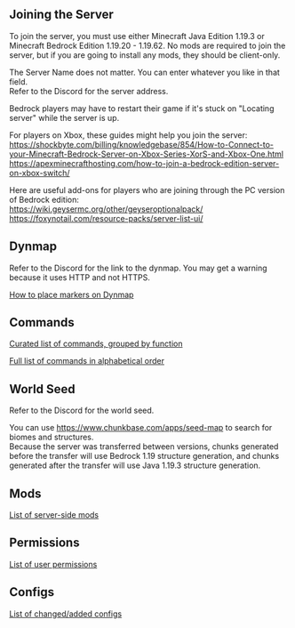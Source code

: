 ## Joining the Server
To join the server, you must use either Minecraft Java Edition 1.19.3 or Minecraft Bedrock Edition 1.19.20 - 1.19.62. No mods are required to join the server, but if you are going to install any mods, they should be client-only.

The Server Name does not matter. You can enter whatever you like in that field. <br>
Refer to the Discord for the server address.

Bedrock players may have to restart their game if it's stuck on "Locating server" while the server is up.

For players on Xbox, these guides might help you join the server: <br>
https://shockbyte.com/billing/knowledgebase/854/How-to-Connect-to-your-Minecraft-Bedrock-Server-on-Xbox-Series-XorS-and-Xbox-One.html <br>
https://apexminecrafthosting.com/how-to-join-a-bedrock-edition-server-on-xbox-switch/

Here are useful add-ons for players who are joining through the PC version of Bedrock edition: <br>
https://wiki.geysermc.org/other/geyseroptionalpack/ <br>
https://foxynotail.com/resource-packs/server-list-ui/
## Dynmap
Refer to the Discord for the link to the dynmap. You may get a warning because it uses HTTP and not HTTPS.

[How to place markers on Dynmap](dynmap-markers.md)

## Commands

[Curated list of commands, grouped by function](commands-curated.md)

[Full list of commands in alphabetical order](commands.md)

## World Seed

Refer to the Discord for the world seed.

You can use https://www.chunkbase.com/apps/seed-map to search for biomes and structures. <br>
Because the server was transferred between versions, chunks generated before the transfer will use Bedrock 1.19 structure generation, and chunks generated after the transfer will use Java 1.19.3 structure generation.

## Mods

[List of server-side mods](modlist.md)

## Permissions

[List of user permissions](permissions.md)

## Configs

[List of changed/added configs](configs.md)
